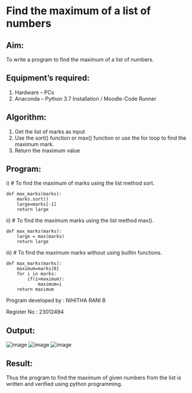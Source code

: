 # Find the maximum of a list of numbers
## Aim:
To write a program to find the maximum of a list of numbers.
## Equipment’s required:
1.	Hardware – PCs
2.	Anaconda – Python 3.7 Installation / Moodle-Code Runner
## Algorithm:
1.	Get the list of marks as input
2.	Use the sort() function or max() function or use the for loop to find the maximum mark.
3.	Return the maximum value
## Program:

i)	# To find the maximum of marks using the list method sort.
```
def max_marks(marks):
    marks.sort()
    large=marks[-1]
    return large
```

ii)	# To find the maximum marks using the list method max().
```
def max_marks(marks):
    large = max(marks)
    return large
```

iii) # To find the maximum marks without using builtin functions.
```
def max_marks(marks):
    maximum=marks[0]
    for i in marks:
        if(i>maximum):
            maximum=i
    return maximum 
```
Program developed by : NIHITHA RANI B

Register No : 23012494


## Output:
![image](https://github.com/user-attachments/assets/741cd0ae-05a3-4252-be2d-0f9f62edc5ab)
![image](https://github.com/user-attachments/assets/42eda6db-3130-4c6d-aab6-401d8baae2b3)
![image](https://github.com/user-attachments/assets/7e2de1f0-65f2-4e82-9ab2-e0e586f0b68e)


## Result:
Thus the program to find the maximum of given numbers from the list is written and verified using python programming.
